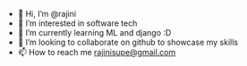 - 👋 Hi, I’m @rajini 
- 👀 I’m interested in software tech
- 🌱 I’m currently learning ML and django :D
- 💞️ I’m looking to collaborate on github to showcase my skills 
- 📫 How to reach me rajinisupe@gmail.com

<!---
rajini12/rajini12 is a ✨ special ✨ repository because its `README.md` (this file) appears on your GitHub profile.
You can click the Preview link to take a look at your changes.
--->
